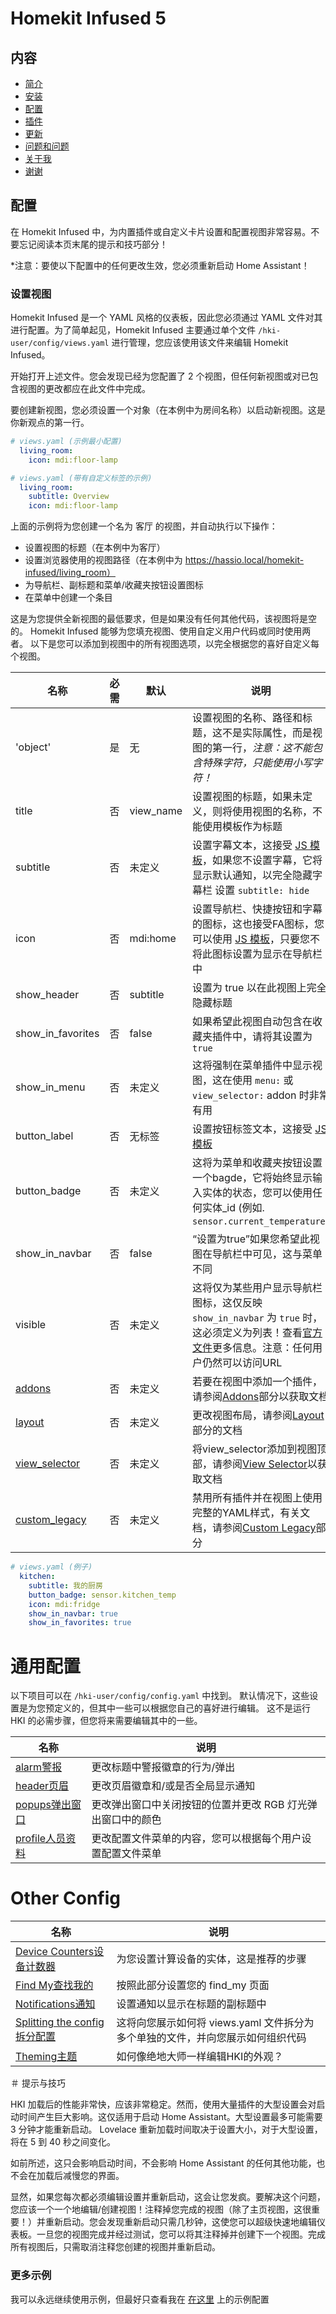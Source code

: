 # Homekit Infused 5

## 内容
- [简介](index.md)
- [安装](installation.md)
- [配置](configuration.md)
- [插件](addons.md)
- [更新](updates.md)
- [问题和问题](issues.md)
- [关于我](about.md)
- [谢谢](thanks.md)

## 配置
在 Homekit Infused 中，为内置插件或自定义卡片设置和配置视图非常容易。不要忘记阅读本页末尾的提示和技巧部分！

*注意：要使以下配置中的任何更改生效，您必须重新启动 Home Assistant！

### 设置视图
Homekit Infused 是一个 YAML 风格的仪表板，因此您必须通过 YAML 文件对其进行配置。为了简单起见，Homekit Infused 主要通过单个文件 `/hki-user/config/views.yaml` 进行管理，您应该使用该文件来编辑 Homekit Infused。

开始打开上述文件。您会发现已经为您配置了 2 个视图，但任何新视图或对已包含视图的更改都应在此文件中完成。

要创建新视图，您必须设置一个对象（在本例中为房间名称）以启动新视图。这是你新观点的第一行。

```yaml
# views.yaml (示例最小配置)
  living_room:
    icon: mdi:floor-lamp
```
```yaml
# views.yaml (带有自定义标签的示例)
  living_room:
    subtitle: Overview
    icon: mdi:floor-lamp
```

上面的示例将为您创建一个名为 客厅 的视图，并自动执行以下操作：
- 设置视图的标题（在本例中为客厅）
- 设置浏览器使用的视图路径（在本例中为 https://hassio.local/homekit-infused/living_room）
- 为导航栏、副标题和菜单/收藏夹按钮设置图标
- 在菜单中创建一个条目

这是为您提供全新视图的最低要求，但是如果没有任何其他代码，该视图将是空的。 Homekit Infused 能够为您填充视图、使用自定义用户代码或同时使用两者。 以下是您可以添加到视图中的所有视图选项，以完全根据您的喜好自定义每个视图。

| 名称 | 必需 | 默认 | 说明 |
|----------------------------------|-------------|----------------------|-----------------------------------------------------------------------------------------------------------------------------------------------------------------------------------|
| 'object' | 是 | 无 | 设置视图的名称、路径和标题，这不是实际属性，而是视图的第一行，*注意：这不能包含特殊字符，只能使用小写字符！* |
| title | 否 | view_name | 设置视图的标题，如果未定义，则将使用视图的名称，不能使用模板作为标题 |
| subtitle | 否 | 未定义 | 设置字幕文本，这接受 [JS 模板](https://github.com/custom-cards/button-card#javascript-templates)，如果您不设置字幕，它将显示默认通知，以完全隐藏字幕栏 设置 `subtitle: hide` |
| icon | 否 | mdi:home | 设置导航栏、快捷按钮和字幕的图标，这也接受FA图标，您可以使用 [JS 模板](https://github.com/custom-cards/button-card#javascript-templates)，只要您不将此图标设置为显示在导航栏中 |
| show_header | 否 | subtitle | 设置为 true 以在此视图上完全隐藏标题 |
| show_in_favorites | 否 | false | 如果希望此视图自动包含在收藏夹插件中，请将其设置为 `true` |
| show_in_menu | 否 | 未定义 | 这将强制在菜单插件中显示视图，这在使用 `menu:` 或 `view_selector:` addon 时非常有用 |
| button_label | 否 | 无标签 | 设置按钮标签文本，这接受 [JS 模板](https://github.com/custom-cards/button-card#javascript-templates) |
| button_badge | 否 | 未定义 | 这将为菜单和收藏夹按钮设置一个bagde，它将始终显示输入实体的状态，您可以使用任何实体_id (例如. `sensor.current_temperature`) |
| show_in_navbar | 否 | false | “设置为true”如果您希望此视图在导航栏中可见，这与菜单不同 |
| visible | 否 | 未定义 | 这将仅为某些用户显示导航栏图标，这仅反映 `show_in_navbar` 为 `true` 时，这必须定义为列表！查看[官方文件](https://www.home-assistant.io/lovelace/views/#visible)更多信息。注意：任何用户仍然可以访问URL |
| [addons](addons.md) | 否 | 未定义 | 若要在视图中添加一个插件，请参阅[Addons](addons.md)部分以获取文档 |
| [layout](addons/layout.md) | 否 | 未定义 | 更改视图布局，请参阅[Layout](addons/layout.md)部分的文档 |
| [view_selector](addons/view-selector.md) | 否 | 未定义 | 将view_selector添加到视图顶部，请参阅[View Selector](addons/view-selector.md)以获取文档 |
| [custom_legacy](addons/custom-legacy.md) | 否 | 未定义 | 禁用所有插件并在视图上使用完整的YAML样式，有关文档，请参阅[Custom Legacy](addons/custom-legacy.md)部分 |

```yaml
# views.yaml (例子)
  kitchen:
    subtitle: 我的厨房
    button_badge: sensor.kitchen_temp
    icon: mdi:fridge
    show_in_navbar: true
    show_in_favorites: true
```

# 通用配置

以下项目可以在 `/hki-user/config/config.yaml` 中找到。 默认情况下，这些设置是为您预定义的，但其中一些可以根据您自己的喜好进行编辑。 这不是运行 HKI 的必需步骤，但您将来需要编辑其中的一些。

| 名称 | 说明 |
|--------------------------|-------------------------------------------------------------------------------------------------------------------------------------------------------------------------------------------------------------------------|
| [alarm警报](addons/alarm.md) | 更改标题中警报徽章的行为/弹出 |
| [header页眉](addons/header.md) | 更改页眉徽章和/或是否全局显示通知 |
| [popups弹出窗口](addons/popups.md) | 更改弹出窗口中关闭按钮的位置并更改 RGB 灯光弹出窗口中的颜色 |
| [profile人员资料](addons/profile.md) | 更改配置文件菜单的内容，您可以根据每个用户设置配置文件菜单 |

# Other Config

| 名称 | 说明 |
|--------------------------|-------------------------------------------------------------------------------------------------------------------------------------------------------------------------------------------------------------------------|
| [Device Counters设备计数器](addons/device-counters.md) | 为您设置计算设备的实体，这是推荐的步骤 |
| [Find My查找我的](addons/find-my.md) | 按照此部分设置您的 find_my 页面 |
| [Notifications通知](addons/notifications.md) | 设置通知以显示在标题的副标题中 |
| [Splitting the config拆分配置](splitting-the-config.md) | 这将向您展示如何将 views.yaml 文件拆分为多个单独的文件，并向您展示如何组织代码 |
| [Theming主题](addons/themes.md) | 如何像绝地大师一样编辑HKI的外观？ |

＃ 提示与技巧

HKI 加载后的性能非常快，应该非常稳定。然而，使用大量插件的大型设置会对启动时间产生巨大影响。这仅适用于启动 Home Assistant。大型设置最多可能需要 3 分钟才能重新启动。
Lovelace 重新加载时间取决于设置大小，对于大型设置，将在 5 到 40 秒之间变化。

如前所述，这只会影响启动时间，不会影响 Home Assistant 的任何其他功能，也不会在加载后减慢您的界面。

显然，如果您每次都必须编辑设置并重新启动，这会让您发疯。要解决这个问题，您应该一个一个地编辑/创建视图！注释掉您完成的视图（除了主页视图，这很重要！）并重新启动。您会发现重新启动只需几秒钟，这使您可以超级快速地编辑仪表板。一旦您的视图完成并经过测试，您可以将其注释掉并创建下一个视图。完成所有视图后，只需取消注释您创建的视图并重新启动。

### 更多示例
我可以永远继续使用示例，但最好只查看我在 [在这里](https://github.com/jimz011/homekit-infused/tree/5.x.x-personal) 上的示例配置
